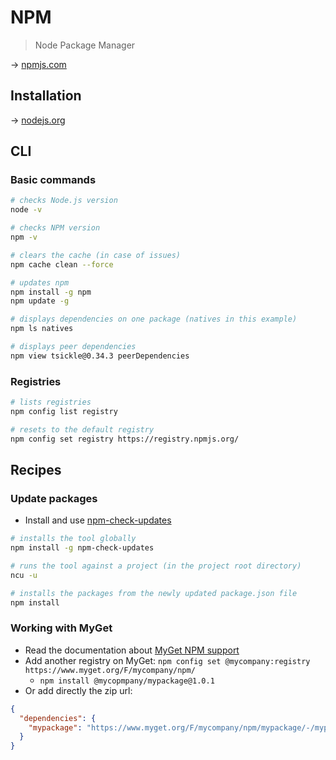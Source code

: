 # NPM

> Node Package Manager

→ [npmjs.com](https://www.npmjs.com/)

## Installation

→ [nodejs.org](https://nodejs.org/)

## CLI

### Basic commands

```bash
# checks Node.js version
node -v

# checks NPM version
npm -v

# clears the cache (in case of issues)
npm cache clean --force

# updates npm
npm install -g npm
npm update -g

# displays dependencies on one package (natives in this example)
npm ls natives

# displays peer dependencies
npm view tsickle@0.34.3 peerDependencies
```

### Registries

```bash
# lists registries
npm config list registry

# resets to the default registry
npm config set registry https://registry.npmjs.org/
```

## Recipes

### Update packages

- Install and use [npm-check-updates](https://github.com/raineorshine/npm-check-updates)

```bash
# installs the tool globally
npm install -g npm-check-updates

# runs the tool against a project (in the project root directory)
ncu -u

# installs the packages from the newly updated package.json file
npm install
```

### Working with MyGet

- Read the documentation about [MyGet NPM support](https://docs.myget.org/docs/reference/myget-npm-support)
- Add another registry on MyGet: `npm config set @mycompany:registry https://www.myget.org/F/mycompany/npm/`
  - `npm install @mycopmpany/mypackage@1.0.1`
- Or add directly the zip url:

```json
{
  "dependencies": {
    "mypackage": "https://www.myget.org/F/mycompany/npm/mypackage/-/mypackage-1.0.0.tgz"
  }
}
```
